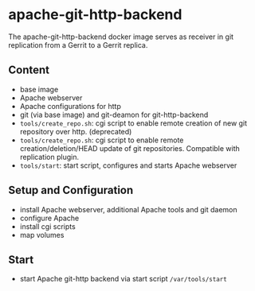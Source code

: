 # apache-git-http-backend

The apache-git-http-backend docker image serves as receiver in git replication
from a Gerrit to a Gerrit replica.

## Content

* base image
* Apache webserver
* Apache configurations for http
* git (via base image) and git-deamon for git-http-backend
* `tools/create_repo.sh`: cgi script to enable remote creation of new git
 repository over http. (deprecated)
* `tools/create_repo.sh`: cgi script to enable remote creation/deletion/HEAD update
  of git repositories. Compatible with replication plugin.
* `tools/start`: start script, configures and starts Apache
 webserver

## Setup and Configuration

* install Apache webserver, additional Apache tools and git daemon
* configure Apache
* install cgi scripts
* map volumes

## Start

* start Apache git-http backend via start script `/var/tools/start`
